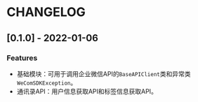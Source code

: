 # CHANGELOG

## [0.1.0] - 2022-01-06

### Features

- 基础模块：可用于调用企业微信API的`BaseAPIClient`类和异常类`WeComSDKException`。
- 通讯录API：用户信息获取API和标签信息获取API。